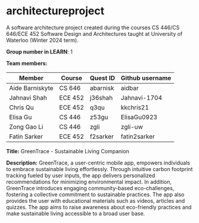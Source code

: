 # architectureproject
A software architecture project created during the courses CS 446/CS 646/ECE 452 	Software Design and Architectures taught at University of Waterloo (Winter 2024 term).

**Group number in LEARN**: 1

**Team members:** 

| Member          | Course  | Quest ID | Github username | 
|-----------------|---------|----------|-----------------|
| Aide Barniskyte | CS 646  | abarnisk | aidbar          |
| Jahnavi Shah    | ECE 452 | j36shah  | Jahnavi-1704    |
| Chris Qu        | ECE 452 | q3qu     | kkchris21       |
| Elisa Gu        | CS 446  | z53gu    | ElisaGu0923     |
| Zong Gao Li     | CS 446  | zgli     | zgli-uw         |
| Fatin Sarker    | ECE 452 | f2sarker | fatin2sarker    |

**Title:** GreenTrace - Sustainable Living Companion

**Description:**
GreenTrace, a user-centric mobile app, empowers individuals to embrace sustainable living effortlessly. Through intuitive carbon footprint tracking fueled by user inputs, the app delivers personalized recommendations for minimizing environmental impact. In addition, GreenTrace introduces engaging community-based eco-challenges, fostering a collective commitment to sustainable practices. The app also provides the user with educational materials such as videos, articles and quizzes. The app aims to raise awareness about eco-friendly practices and make sustainable living accessible to a broad user base. 
